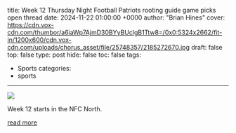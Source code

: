 title: Week 12 Thursday Night Football Patriots rooting guide game picks open thread
date: 2024-11-22 01:00:00 +0000
author: "Brian Hines"
cover: https://cdn.vox-cdn.com/thumbor/a6iaWp7AjmD30BYyBUclgB1Ttw8=/0x0:5324x2662/fit-in/1200x600/cdn.vox-cdn.com/uploads/chorus_asset/file/25748357/2185272670.jpg
draft: false
top: false
type: post
hide: false
toc: false
tags:
  - Sports
categories:
  - sports
---

![](https://cdn.vox-cdn.com/thumbor/a6iaWp7AjmD30BYyBUclgB1Ttw8=/0x0:5324x2662/fit-in/1200x600/cdn.vox-cdn.com/uploads/chorus_asset/file/25748357/2185272670.jpg)

Week 12 starts in the NFC North.

[read more](https://www.patspulpit.com/2024/11/21/24302650/nfl-thursday-night-football-picks-browns-steelers)
